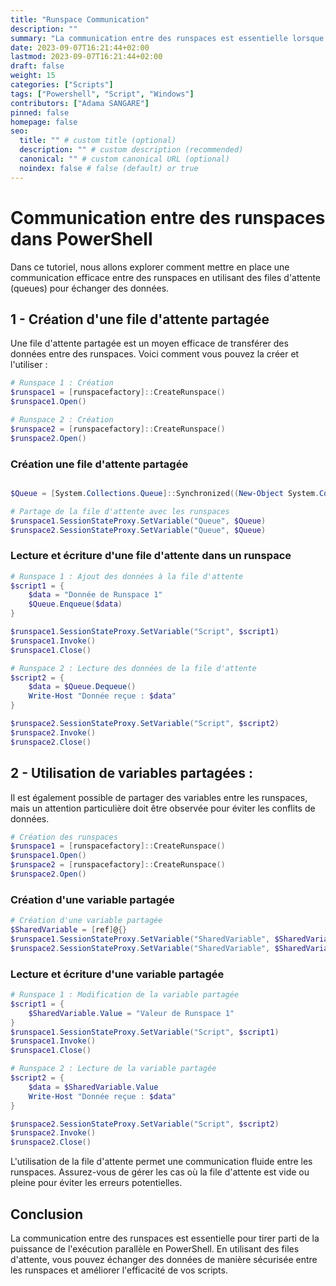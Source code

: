 ```yaml
---
title: "Runspace Communication"
description: ""
summary: "La communication entre des runspaces est essentielle lorsque vous souhaitez exécuter des tâches en parallèle dans PowerShell."
date: 2023-09-07T16:21:44+02:00
lastmod: 2023-09-07T16:21:44+02:00
draft: false
weight: 15
categories: ["Scripts"]
tags: ["Powershell", "Script", "Windows"]
contributors: ["Adama SANGARE"]
pinned: false
homepage: false
seo:
  title: "" # custom title (optional)
  description: "" # custom description (recommended)
  canonical: "" # custom canonical URL (optional)
  noindex: false # false (default) or true
---
```


# Communication entre des runspaces dans PowerShell
Dans ce tutoriel, nous allons explorer comment mettre en place une communication efficace entre des runspaces en utilisant des files d'attente (queues) pour échanger des données.

## 1 - Création d'une file d'attente partagée

Une file d'attente partagée est un moyen efficace de transférer des données entre des runspaces. Voici comment vous pouvez la créer et l'utiliser :

```powershell
# Runspace 1 : Création
$runspace1 = [runspacefactory]::CreateRunspace()
$runspace1.Open()

# Runspace 2 : Création
$runspace2 = [runspacefactory]::CreateRunspace()
$runspace2.Open()
```
### Création une file d'attente partagée
```powershell

$Queue = [System.Collections.Queue]::Synchronized((New-Object System.Collections.Queue))

# Partage de la file d'attente avec les runspaces
$runspace1.SessionStateProxy.SetVariable("Queue", $Queue)
$runspace2.SessionStateProxy.SetVariable("Queue", $Queue)

```

### Lecture et écriture d'une file d'attente dans un runspace
```powershell
# Runspace 1 : Ajout des données à la file d'attente
$script1 = {
    $data = "Donnée de Runspace 1"
    $Queue.Enqueue($data)
}

$runspace1.SessionStateProxy.SetVariable("Script", $script1)
$runspace1.Invoke()
$runspace1.Close()

# Runspace 2 : Lecture des données de la file d'attente
$script2 = {
    $data = $Queue.Dequeue()
    Write-Host "Donnée reçue : $data"
}

$runspace2.SessionStateProxy.SetVariable("Script", $script2)
$runspace2.Invoke()
$runspace2.Close()


```
## 2 - Utilisation de variables partagées :
Il est également possible de partager des variables entre les runspaces, mais un attention particulière doit être observée pour éviter les conflits de données.

```powershell
# Création des runspaces
$runspace1 = [runspacefactory]::CreateRunspace()
$runspace1.Open()
$runspace2 = [runspacefactory]::CreateRunspace()
$runspace2.Open()
```
### Création d'une variable partagée
```powershell
# Création d'une variable partagée
$SharedVariable = [ref]@{}
$runspace1.SessionStateProxy.SetVariable("SharedVariable", $SharedVariable)
$runspace2.SessionStateProxy.SetVariable("SharedVariable", $SharedVariable)
```

### Lecture et écriture d'une variable partagée
```powershell
# Runspace 1 : Modification de la variable partagée
$script1 = {
    $SharedVariable.Value = "Valeur de Runspace 1"
}
$runspace1.SessionStateProxy.SetVariable("Script", $script1)
$runspace1.Invoke()
$runspace1.Close()

# Runspace 2 : Lecture de la variable partagée
$script2 = {
    $data = $SharedVariable.Value
    Write-Host "Donnée reçue : $data"
}

$runspace2.SessionStateProxy.SetVariable("Script", $script2)
$runspace2.Invoke()
$runspace2.Close()
```
L'utilisation de la file d'attente permet une communication fluide entre les runspaces. Assurez-vous de gérer les cas où la file d'attente est vide ou pleine pour éviter les erreurs potentielles.

## Conclusion

La communication entre des runspaces est essentielle pour tirer parti de la puissance de l'exécution parallèle en PowerShell. En utilisant des files d'attente, vous pouvez échanger des données de manière sécurisée entre les runspaces et améliorer l'efficacité de vos scripts.
